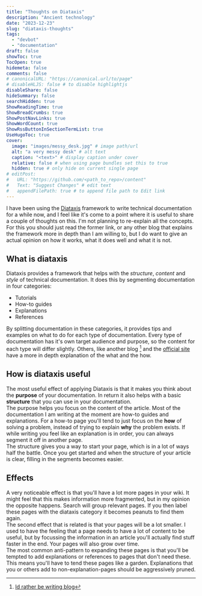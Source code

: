 ```yaml
---
title: "Thoughts on Diataxis"
description: "Ancient technology"
date: "2023-12-23"
slug: "diataxis-thoughts"
tags:
  - "devbot"
  - "documentation"
draft: false
showToc: true
TocOpen: true
hidemeta: false
comments: false
# canonicalURL: "https://canonical.url/to/page"
# disableHLJS: false # to disable highlightjs
disableShare: false
hideSummary: false
searchHidden: true
ShowReadingTime: true
ShowBreadCrumbs: true
ShowPostNavLinks: true
ShowWordCount: true
ShowRssButtonInSectionTermList: true
UseHugoToc: true
cover:
  image: "images/messy_desk.jpg" # image path/url
  alt: "a very messy desk" # alt text
  caption: "<text>" # display caption under cover
  relative: false # when using page bundles set this to true
  hidden: true # only hide on current single page
# editPost:
#   URL: "https://github.com/<path_to_repo>/content"
#   Text: "Suggest Changes" # edit text
#   appendFilePath: true # to append file path to Edit link
---
```


I have been using the [Diataxis](https://diataxis.fr/) framework to write technical documentation for a while now, and I feel like it's come to a point where it is useful to share a couple of thoughts on this. I'm not planning to re-explain all the concepts. For this you should just read the former link, or any other blog that explains the framework more in depth than I am willing to, but I do want to give an actual opinion on how it works, what it does well and what it is not.

## What is diataxis

Diataxis provides a framework that helps with the _structure_, _content_ and _style_ of technical documentation. It does this by segmenting documentation in four categories:

- Tutorials
- How-to guides
- Explanations
- References

By splitting documentation in these categories, it provides tips and examples on what to do for each type of documentation. Every type of documentation has it's own target audience and purpose, so the content for each type will differ slightly. Others, like another blog [^1] and the [official site](https://diataxis.fr/) have a more in depth explanation of the what and the how.

## How is diataxis useful

The most useful effect of applying Diataxis is that it makes you think about the **purpose** of your documentation. In return it also helps with a basic **structure** that you can use in your documentation.  
The purpose helps you focus on the content of the article. Most of the documentation I am writing at the moment are how-to guides and explanations. For a how-to page you'll tend to just focus on the **how** of solving a problem, instead of trying to explain **why** the problem exists. If while writing you feel like an explanation is in order, you can always segment it off in another page.  
The structure gives you a way to start your page, which is in a lot of ways half the battle. Once you get started and when the structure of your article is clear, filling in the segments becomes easier.

## Effects

A very noticeable effect is that you'll have a lot more pages in your wiki. It might feel that this makes information more fragmented, but in my opinion the opposite happens. Search will group relevant pages. If you then label these pages with the diataxis category it becomes peanuts to find them again.  
The second effect that is related is that your pages will be a lot smaller. I used to have the feeling that a page needs to have a lot of content to be useful, but by focussing the information in an article you'll actually find stuff faster in the end. Your pages will also grow over time.  
The most common anti-pattern to expanding these pages is that you'll be tempted to add explanations or references to pages that don't need these. This means you'll have to tend these pages like a garden. Explanations that you or others add to non-explanation-pages should be aggressively pruned.

[^1]: [Id rather be writing blog](https://idratherbewriting.com/blog/what-is-diataxis-documentation-framework#what-is-di%C3%A1taxis)
